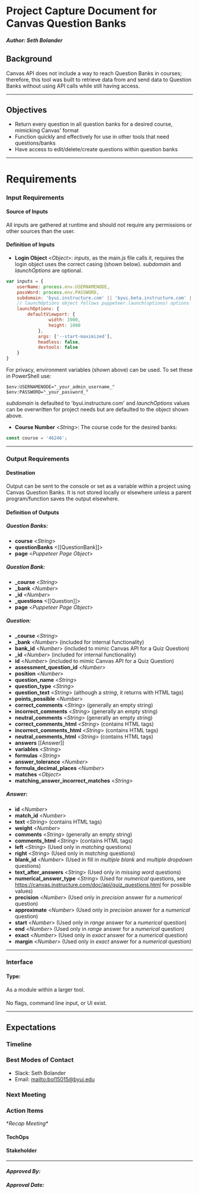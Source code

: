 # Project Capture Document for Canvas Question Banks
#### *Author: Seth Bolander*

## Background
Canvas API does not include a way to reach Question Banks in courses; therefore, this tool was built to retrieve data from and send data to Question Banks without using API calls while still having access.

-----

## Objectives
- Return every question in all question banks for a desired course, mimicking Canvas' format
- Function quickly and effectively for use in other tools that need questions/banks
- Have access to edit/delete/create questions within question banks

-----

# Requirements

### Input Requirements

#### Source of Inputs

All inputs are gathered at runtime and should not require any permissions or other sources than the user.

#### Definition of Inputs

- **Login Object** <_Object_>: *inputs*, as the main.js file calls it, requires the login object uses the correct casing (shown below). *subdomain* and *launchOptions* are optional.
```javascript
var inputs = {
    userName: process.env.USERNAMENODE,
    passWord: process.env.PASSWORD,
    subdomain: 'byui.instructure.com' || 'byui.beta.instructure.com' || 'byui.test.instructure.com',
    // launchOptions object follows puppeteer.launch(options) options
    launchOptions: {
        defaultViewport: {
                width: 1900,
                height: 1080
            },
            args: ['--start-maximized'],
            headless: false,
            devtools: false
    }
}
```
For privacy, environment variables (shown above) can be used. To set these in PowerShell use:
```
$env:USERNAMENODE="_your_admin_username_"
$env:PASSWORD="_your_password_"
```
*subdomain* is defaulted to 'byui.instructure.com' and *launchOptions* values can be overwritten for project needs but are defaulted to the object shown above.
- **Course Number** <_String_>: The course code for the desired banks: 
```javascript
const course = '46246';
```
---

### Output Requirements
#### Destination

Output can be sent to the console or set as a variable within a project using Canvas Question Banks. It is not stored locally or elsewhere unless a parent program/function saves the output elsewhere.

#### Definition of Outputs

##### Question Banks:
- **course** <_String_>
- **questionBanks** <[[QuestionBank]]>
- **page** <_Puppeteer Page Object_>

##### Question Bank:
- **_course** <_String_>
- **_bank** <_Number_>
- **_id** <_Number_>
- **_questions** <[[Question]]>
- **page** <_Puppeteer Page Object_>

##### Question:
- **_course** <_String_>
- **_bank** <_Number_> (included for internal functionality)
- **bank_id** <_Number_> (included to mimic Canvas API for a Quiz Question)
- **_id** <_Number_> (included for internal functionality)
- **id** <_Number_> (included to mimic Canvas API for a Quiz Question)
- **assessment_question_id** <_Number_>
- **position** <_Number_>
- **question_name** <_String_>
- **question_type** <_String_>
- **question_text** <_String_> (although a _string_, it returns with HTML tags)
- **points_possible** <_Number_>
- **correct_comments** <_String_> (generally an empty string)
- **incorrect_comments** <_String_> (generally an empty string)
- **neutral_comments** <_String_> (generally an empty string)
- **correct_comments_html** <_String_> (contains HTML tags)
- **incorrect_comments_html** <_String_> (contains HTML tags)
- **neutral_comments_html** <_String_> (contains HTML tags)
- **answers** [[Answer]]
- **variables** <_String_>
- **formulas** <_String_>
- **answer_tolerance** <_Number_>
- **formula_decimal_places** <_Number_>
- **matches** <_Object_>
- **matching_answer_incorrect_matches** <_String_>

##### Answer:
- **id** <_Number_>
- **match_id** <_Number_>
- **text** <_String_> (contains HTML tags)
- **weight** <_Number_>
- **comments** <_String_> (generally an empty string)
- **comments_html** <_String_> (contains HTML tags)
- **left** <_String_> (Used only in _matching_ questions)
- **right** <_String_> (Used only in _matching_ questions)
- **blank_id** <_Number_> (Used in fill in _multiple blank_ and _multiple dropdown_ questions)
- **text_after_answers** <_String_> (Used only in _missing word_ questions)
- **numerical_answer_type** <_String_> (Used for _numerical_ questions, see <https://canvas.instructure.com/doc/api/quiz_questions.html> for possible values)
- **precision** <_Number_> (Used only in _precision_ answer for a _numerical_ question)
- **approximate** <_Number_> (Used only in _precision_ answer for a _numerical_ question)
- **start** <_Number_> (Used only in _range_ answer for a _numerical_ question)
- **end** <_Number_> (Used only in _range_ answer for a _numerical_ question)
- **exact** <_Number_> (Used only in _exact_ answer for a _numerical_ question)
- **margin** <_Number_> (Used only in _exact_ answer for a _numerical_ question)

---

### Interface

#### Type: 

As a module within a larger tool.

#### 

No flags, command line input, or UI exist.

-----

## Expectations

### Timeline

### Best Modes of Contact
- Slack: Seth Bolander
- Email: <mailto:bol15015@byui.edu>

### Next Meeting

### Action Items
\**Recap Meeting*\*
#### TechOps
#### Stakeholder

-----

#### *Approved By:* 
#### *Approval Date:*
